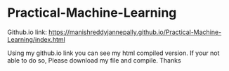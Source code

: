 # Practical-Machine-Learning

Github.io link: https://manishreddyjannepally.github.io/Practical-Machine-Learning/index.html

Using my github.io link you can see my html compiled version. If your not able to do so, Please download my file and compile. Thanks
